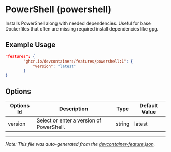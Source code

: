 
# PowerShell (powershell)

Installs PowerShell along with needed dependencies. Useful for base Dockerfiles that often are missing required install dependencies like gpg.

## Example Usage

```json
"features": {
        "ghcr.io/devcontainers/features/powershell:1": {
            "version": "latest"
        }
}
```

## Options

| Options Id | Description | Type | Default Value |
|-----|-----|-----|-----|
| version | Select or enter a version of PowerShell. | string | latest |

---

_Note: This file was auto-generated from the [devcontainer-feature.json](./devcontainer-feature.json)._
